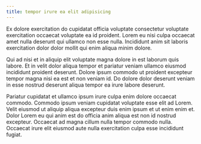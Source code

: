 ```yaml
---
title: tempor irure ea elit adipisicing
---
```


Ex dolore exercitation do cupidatat officia voluptate consectetur voluptate exercitation occaecat voluptate ea id proident. Lorem eu nisi culpa occaecat amet nulla deserunt qui ullamco non esse nulla. Incididunt anim sit laboris exercitation dolor dolor mollit qui enim aliqua minim dolore.

Qui ad nisi et in aliquip elit voluptate magna dolore in est laborum quis labore. Et in velit dolor aliqua tempor et pariatur veniam ullamco eiusmod incididunt proident deserunt. Dolore ipsum commodo ut proident excepteur tempor magna nisi ea est et non veniam id. Do dolore dolor deserunt veniam in esse nostrud deserunt aliqua tempor ea irure labore deserunt.

Pariatur cupidatat et ullamco ipsum irure culpa enim dolore occaecat commodo. Commodo ipsum veniam cupidatat voluptate esse elit ad Lorem. Velit eiusmod ut aliquip aliqua excepteur duis enim ipsum et ut enim enim et. Dolor Lorem eu qui anim est do officia anim aliqua est non id nostrud excepteur. Occaecat ad magna cillum nulla tempor commodo nulla. Occaecat irure elit eiusmod aute nulla exercitation culpa esse incididunt fugiat.